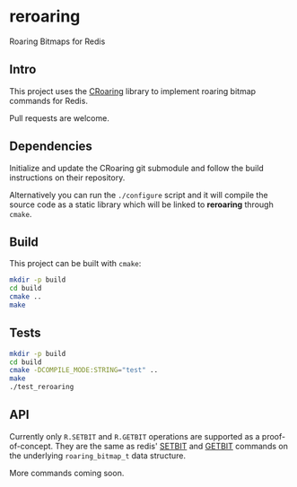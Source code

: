 reroaring
=========
Roaring Bitmaps for Redis

## Intro

This project uses the [CRoaring](https://github.com/RoaringBitmap/CRoaring) library to implement roaring bitmap commands for Redis.

Pull requests are welcome.

## Dependencies

Initialize and update the CRoaring git submodule and follow the build instructions on their repository.

Alternatively you can run the `./configure` script and it will compile the source code as a static library which will be linked to **reroaring** through `cmake`.

## Build

This project can be built with `cmake`:

```bash
mkdir -p build
cd build
cmake ..
make
```

## Tests

```bash
mkdir -p build
cd build
cmake -DCOMPILE_MODE:STRING="test" ..
make
./test_reroaring
```

## API

Currently only `R.SETBIT` and `R.GETBIT` operations are supported as a proof-of-concept. They are the same as redis' [SETBIT](https://redis.io/commands/setbit) and [GETBIT](https://redis.io/commands/getbit) commands on the underlying `roaring_bitmap_t` data structure.

More commands coming soon.
